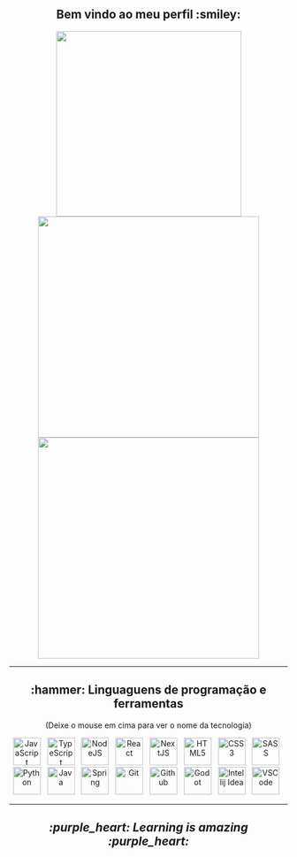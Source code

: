 <h2 align="center" >Bem vindo ao meu perfil :smiley:</h2>

<p align="center" >
  <img width=335 src="https://github-readme-stats.vercel.app/api/top-langs/?username=SilvanoGPM&show_icons=true&theme=dracula&layout=compact" />
  <img width=400 src="https://github-readme-stats.vercel.app/api?username=SilvanoGPM&show_icons=true&theme=dracula" />
  <img width=400 src="https://github-readme-streak-stats.herokuapp.com/?user=SilvanoGPM&theme=dracula&hide_border=true"/>
</p>

---

<p>
  
  <h2 align="center" >:hammer: Linguaguens de programação e ferramentas</h2>
  <p align="center">(Deixe o mouse em cima para ver o nome da tecnologia)</p>
  
   <p align="center" width="500">
      <img title="JavaScript" width=50 src="https://cdn.jsdelivr.net/gh/devicons/devicon/icons/javascript/javascript-original.svg" />&nbsp;&nbsp; 
       <img title="TypeScript" width=50 src="https://cdn.jsdelivr.net/gh/devicons/devicon/icons/typescript/typescript-original.svg" />&nbsp;&nbsp; 
       <img title="NodeJS" width=50 src="https://cdn.jsdelivr.net/gh/devicons/devicon/icons/nodejs/nodejs-original.svg" />&nbsp;&nbsp; 
       <img title="React" width=50 src="https://cdn.jsdelivr.net/gh/devicons/devicon/icons/react/react-original.svg" />&nbsp;&nbsp;
       <img title="NextJS" width=50 src="https://cdn.jsdelivr.net/gh/devicons/devicon/icons/nextjs/nextjs-original.svg" />&nbsp;&nbsp;
       <img title="HTML5" width=50 src="https://cdn.jsdelivr.net/gh/devicons/devicon/icons/html5/html5-original.svg" />&nbsp;&nbsp;
       <img title="CSS3" width=50 src="https://cdn.jsdelivr.net/gh/devicons/devicon/icons/css3/css3-original.svg" />&nbsp;&nbsp; 
       <img title="SASS" width=50 src="https://cdn.jsdelivr.net/gh/devicons/devicon/icons/sass/sass-original.svg" />&nbsp;&nbsp;
       <img title="Python" width=50 src="https://cdn.jsdelivr.net/gh/devicons/devicon/icons/python/python-original.svg" />&nbsp;&nbsp;
       <img title="Java" width=50 src="https://cdn.jsdelivr.net/gh/devicons/devicon/icons/java/java-original.svg" />&nbsp;&nbsp; 
       <img title="Spring" width=50 src="https://cdn.jsdelivr.net/gh/devicons/devicon/icons/spring/spring-original.svg" />&nbsp;&nbsp; 
       <img title="Git" width=50 src="https://cdn.jsdelivr.net/gh/devicons/devicon/icons/git/git-original.svg" />&nbsp;&nbsp; 
       <img title="Github" width=50 src="https://cdn.jsdelivr.net/gh/devicons/devicon/icons/github/github-original.svg" />&nbsp;&nbsp;
       <img title="Godot" width=50 src="https://cdn.jsdelivr.net/gh/devicons/devicon/icons/godot/godot-original.svg" />&nbsp;&nbsp;
       <img title="Intellij Idea" width=50 src="https://cdn.jsdelivr.net/gh/devicons/devicon/icons/intellij/intellij-original.svg" />&nbsp;&nbsp; 
       <img title="VSCode" width=50 src="https://cdn.jsdelivr.net/gh/devicons/devicon/icons/vscode/vscode-original.svg" />&nbsp;&nbsp;
   </p>
<p>
  
---

<h2 align="center" ><i>:purple_heart: Learning is amazing :purple_heart:</i></h2>
